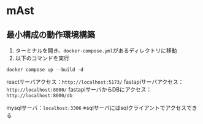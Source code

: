 # mAst

## 最小構成の動作環境構築

1. ターミナルを開き、`docker-compose.yml`があるディレクトリに移動
2. 以下のコマンドを実行
```
docker compose up --build -d
```

reactサーバアクセス：`http://localhost:5173/`
fastapiサーバアクセス：`http://localhost:8000/`
fastapiサーバからDBにアクセス：`http://localhost:8000/db`

mysqlサーバ：`localhost:3306`
※sqlサーバにはsqlクライアントでアクセスできる